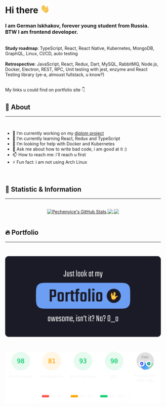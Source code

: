 # Hi there <img src="./hello.gif" width="30px">

### I am German Iskhakov, forever young student from Russia. BTW I am frontend developer.
<br/>**Study roadmap**: TypeScript, React, React Native, Kubernetes, MongoDB, GraphQL, Linux, CI/CD, auto testing
<br/><br/>**Retrospective**: JavaScript, React, Redux, Dart, MySQL, RabbitMQ, Node.js, Docker, Electron, REST, RPC, Unit testing with jest, enzyme and React Testing library (ye-a, almoust fullstack, u know?)

<br/>My links u could find on portfolio site 👇

## 🤡 About
***

<br/>

- 🔭 I’m currently working on my [diplom project](https://github.com/Pechenyice/diplomWeb)
- 🌱 I’m currently learning React, Redux and TypeScript
- 🤔 I’m looking for help with Docker and Kubernetes
- 💬 Ask me about how to write bad code, i am good at it :)
- 📫 How to reach me: i'll reach u first
- ⚡ Fun fact: i am not using Arch Linux

<br/>

## 🥇 Statistic & Information
***

<br/>

<div align="center">
<a href="https://github.com/Pechenyice/Pechenyice">
    <img width="400" align="center" src="https://github-readme-stats.vercel.app/api?username=Pechenyice&show_icons=true&theme=tokyonight&hide_border=true" alt="Pechenyice's GitHub Stats" />
</a>

<a href="https://git.io/streak-stats">
    <img src="https://github-readme-streak-stats.herokuapp.com/?user=Pechenyice&theme=tokyonight&hide_border=true" width="400" align="center" />
</a>

<a href="https://github.com/Pechenyice/Pechenyice">
    <img width="400" src="https://github-readme-stats.vercel.app/api/top-langs/?username=Pechenyice&langs_count=5&theme=tokyonight&layout=compact&hide_border=true" align="center" />
</a>
</div>
    
<!-- </div> -->
<!-- <p style="margin-top: 12px; font-size: 18px; font-weight: 600; color: #70a5fd;">Portfolio Site Stats</p> -->

<br/>

## 🔥 Portfolio
***

<br/>

<p align="center">
<a href="https://pechenyice.github.io/e-bubble/" alt="portfolio link" target="_blank"> 
    <img width="800" src="./portfolio_link.png" alt="portfolio link"/>
</a>
</p>
<br/>
<p align="center">
<a href="https://github.com/Pechenyice/Pechenyice"> 
    <img width="600" src="./optimization.svg" alt="portfolio stats" title="portfolio stats" align="center">
</a>
</p>
<br/>
<!--
**Pechenyice/Pechenyice** is a ✨ _special_ ✨ repository because its `README.md` (this file) appears on your GitHub profile.

Here are some ideas to get you started:

- 🔭 I’m currently working on ...
- 🌱 I’m currently learning ...
- 👯 I’m looking to collaborate on ...
- 🤔 I’m looking for help with ...
- 💬 Ask me about ...
- 📫 How to reach me: ...
- 😄 Pronouns: ...
- ⚡ Fun fact: ...
-->
